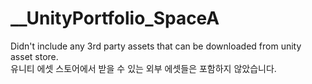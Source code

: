 # \_\_UnityPortfolio_SpaceA

Didn't include any 3rd party assets that can be downloaded from unity asset store.<br/>
유니티 에셋 스토어에서 받을 수 있는 외부 에셋들은 포함하지 않았습니다.
